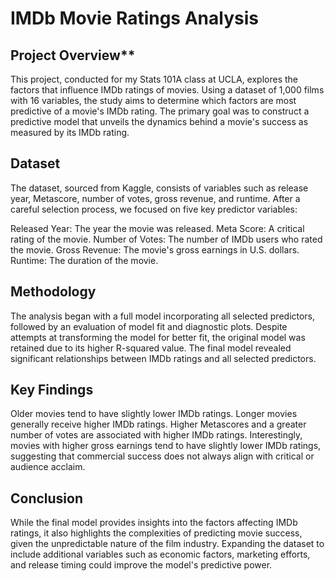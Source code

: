 # IMDb Movie Ratings Analysis

## Project Overview**

This project, conducted for my Stats 101A class at UCLA, explores the factors that influence IMDb ratings of movies. Using a dataset of 1,000 films with 16 variables, the study aims to determine which factors are most predictive of a movie's IMDb rating. The primary goal was to construct a predictive model that unveils the dynamics behind a movie's success as measured by its IMDb rating.

## Dataset

The dataset, sourced from Kaggle, consists of variables such as release year, Metascore, number of votes, gross revenue, and runtime. After a careful selection process, we focused on five key predictor variables:

Released Year: The year the movie was released.
Meta Score: A critical rating of the movie.
Number of Votes: The number of IMDb users who rated the movie.
Gross Revenue: The movie's gross earnings in U.S. dollars.
Runtime: The duration of the movie.

## Methodology

The analysis began with a full model incorporating all selected predictors, followed by an evaluation of model fit and diagnostic plots. Despite attempts at transforming the model for better fit, the original model was retained due to its higher R-squared value. The final model revealed significant relationships between IMDb ratings and all selected predictors.

## Key Findings

Older movies tend to have slightly lower IMDb ratings.
Longer movies generally receive higher IMDb ratings.
Higher Metascores and a greater number of votes are associated with higher IMDb ratings.
Interestingly, movies with higher gross earnings tend to have slightly lower IMDb ratings, suggesting that commercial success does not always align with critical or audience acclaim.

## Conclusion

While the final model provides insights into the factors affecting IMDb ratings, it also highlights the complexities of predicting movie success, given the unpredictable nature of the film industry. Expanding the dataset to include additional variables such as economic factors, marketing efforts, and release timing could improve the model's predictive power.
